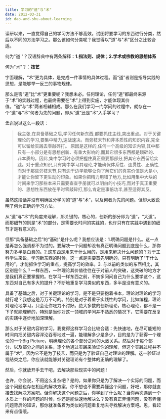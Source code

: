 ```yaml
---
title: 学习的"道"与"术"
date: 2012-03-31
id: dao-and-shu-about-learning
---
```


读研以来，一直觉得自己的学习方法不够高效。试图将要学习的东西进行分类，然后以不同的方法学习之。那么该如何分类呢？我觉得以"道"与"术"区分之比较合适。

何为"道 "？汉语辞典中有两条解释：**1.指法则、规律；2.学术或宗教的思想体系**

何为"术"？：**技艺**

字面理解，“术”更为具体，是完成一件事情的具体过程。而“道”者则是指导实践的思想，是能够举一反三的事物规律。

那么是否“道”比“术”更重要呢？我想未必。任何理论，任何“道”都最终来源于“术”的实践过程，也最终需要在“术”上得到实施，才能体现其价值。“道”与“术”两者相辅相成。那么在我们学习一门学问的过程中，就存在一个“道”与“术”何者为先的问题，即从“道”还是“术”入手学习？

孟岩说过这么一段话：

> 我主张,在具备基础之后,学习任何新东西,都要抓住主线,突出重点。对于关键理论的学习,要集中精力,速战速决。而旁枝末节和非本质性的知识内容,完全可以留给实践去零敲碎打。
> 原因是这样的,任何一个高级的知识内容,其中都只有一小部分是有思想创新、有重大影响的,而其它很多东西都是琐碎的、非本质的。因此,集中学习时必须把握住真正重要那部分,把其它东西留给实践。对于重点知识,只有集中学习其理论,才能确保体系性、连贯性、正确性,而对于那些旁枝末节,只有边干边学能够让你了解它们的真实价值是大是小,才能让你留下更生动的印象。如果你把精力用错了地方,比如用集中大块的时间来学习那些本来只需要查查手册就可以明白的小技巧,而对于真正重要的、思想性东西放在平时零敲碎打,那么肯定是事倍功半,甚至适得其反。

虽然这段话并没有明确区分学习的“道”与“术”，以及何者为先的问题。但却大致说明了何为正确的学习方法。

从“道”与“术”的角度来理解，那关键的，核心的，创新的部分即为“道”，“大道”。而那细节的则是“术”的部分，是需要长时间的实践的，也许只有在实践中遇到的细节才是有意义的。

但那“具备基础之后”的“基础”是什么呢？我想应该是：1.明确问题是什么。这一点是再怎么强调都不为过的。要解决一个问题却没有真正明确问题到底是什么，那你努力多半是白费的。2.这东西是用来干什么用的，是用来解决什么问题的？对于工科学生来说，学习新东西的时候，这一点是需要首先明确的，只有明确了“干什么用的”，才能抓住学习的重点，提高学习的效率。3. 与以前的类似的东西相比，其区别是什么？一样东西，一种理论其价值往往在于对前人的突破，这突破的地方才是我们真正要掌握的。在学习一样东西之前，不妨多问问自己为什么要学这个，这东西对自己有多大的提升？不断地重复学习类似的东西，多半是没有意义的。

具备了基础之后，对于关键理论的学习，是不是只要抱着书本，理论对理论的学习就行呢？我想这是万万不可的。特别是对于着重于实践性的学问，比如编程，理论对理论地学习，只会让你吃力不讨好。绝大多数的创新理论，核心理论，都不是一下子就能理解的，特别是当你对这一领域的学问并不熟悉的情况下，它需要在反复的实践中逐步地加深理解。

那么对于关键内容的学习，我觉得这样学习会比较合适：先快速地，在尽可能短的时间内把关键内容浑沦吞枣地过一遍，能理解多少是多少，目的是为了获得一个理论的一个Big Picture，明确理论的各个部分之间的大致关系。然后对于每个部分，以及部分之间的关系，逐个地通过实践来验证你的理解，但这个实践过程并不属于“术”，因为它不是为了技艺，而只是为了验证自己对理论的理解。这一验证过程结束之后，你应该就能够对关键理论有个整体的正确的理解了。

然后，你就放开手去干吧，去解决那些现实中的问题！

也许，你会说，不用这么复杂吧？是的，如果你只是为了解决一个实际的问题，而这个问题也存在相近的解决方案，你不想也不需要弄懂这个问题，好吧，那你就直接去找解决方案吧。但你解决这个问题之后，你学到了什么呢？当你再次遇到一个本质上一样的问题的时候，你还是能快速地解决么？没有真正弄懂问题，没有弄懂问题背后的知识，那你就准备着为类似的问题重复地去寻找解决方案吧。恩，看起来有点傻哦。
